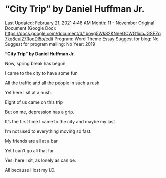 # “City Trip” by Daniel Huffman Jr.

Last Updated: February 21, 2021 4:48 AM
Month: 11 - November
Original Document (Google Doc): https://docs.google.com/document/d/1bovg5Wk82KNneGCWG1iubJGSEZq7kq8eui27RoqDl5o/edit
Program: Word Theme Essay
Suggest for blog: No
Suggest for program mailing: No
Year: 2019

**“City Trip” by Daniel Huffman Jr.**

Now, spring break has begun.

I came to the city to have some fun

All the traffic and all the people in such a rush

Yet here I sit at a hush.

Eight of us came on this trip

But on me, depression has a grip.

It’s the first time I came to the city and maybe my last

I’m not used to everything moving so fast.

My friends are all at a bar

Yet I can’t go all that far.

Yes, here I sit, as lonely as can be.

All because I lost my I.D.